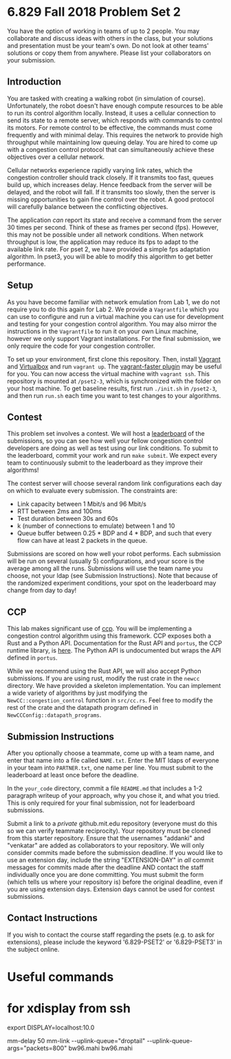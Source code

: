 6.829 Fall 2018 Problem Set 2
=============================

You have the option of working in teams of up to 2 people. You may collaborate and discuss ideas with others in the class, but your solutions and presentation must be your team's own. Do not look at other teams' solutions or copy them from anywhere. Please list your collaborators on your submission.

Introduction
------------

You are tasked with creating a walking robot (in simulation of course). Unfortunately, the robot doesn't have enough compute resources to be able to run its control algorithm locally. Instead, it uses a cellular connection to send its state to a remote server, which responds with commands to control its motors. For remote control to be effective, the commands must come frequently and with minimal delay. This requires the network to provide high throughput while maintaining low queuing delay. You are hired to come up with a congestion control protocol that can simultaneously achieve these objectives over a cellular network.

Cellular networks experience rapidly varying link rates, which the congestion controller should track closely. If it transmits too fast, queues build up, which increases delay. Hence feedback from the server will be delayed, and the robot will fall. If it transmits too slowly, then the server is missing opportunities to gain fine control over the robot. A good protocol will carefully balance between the conflicting objectives.

The application _can_ report its state and receive a command from the server 30 times per second. Think of these as frames per second (fps). However, this may not be possible under all network conditions. When network throughput is low, the application may reduce its fps to adapt to the available link rate. For pset 2, we have provided a simple fps adaptation algorithm. In pset3, you will be able to modify this algorithm to get better performance.

Setup
-----

As you have become familiar with network emulation from Lab 1, we do not require you to do this again for Lab 2. We provide a `Vagrantfile` which you can use to configure and run a virtual machine you can use for development and testing for your congestion control algorithm. You may also mirror the instructions in the `Vagrantfile` to run it on your own Linux machine, however we only support Vagrant installations. For the final submission, we only require the code for your congestion controller.

To set up your environment, first clone this repository.
Then, install [Vagrant](https://www.vagrantup.com/) and [Virtualbox](https://www.virtualbox.org/) and run `vagrant up`.
The [vagrant-faster plugin](https://github.com/rdsubhas/vagrant-faster) may be useful for you.
You can now access the virtual machine with `vagrant ssh`. This repository is mounted at `/pset2-3`, which is synchronized with the folder on your host machine. To get baseline results, first run `./init.sh` in `/pset2-3`, and then run `run.sh` each time you want to test changes to your algorithms.

Contest
-------

This problem set involves a contest. We will host a [leaderboard](http://6829fa18.csail.mit.edu) of the submissions, so you can see how well your fellow congestion control developers are doing as well as test using our link conditions. To submit to the leaderboard, commit your work and run `make submit`. We expect every team to continuously submit to the leaderboard as they improve their algorithms!

The contest server will choose several random link configurations each day on which to evaluate every submission. The constraints are:
 - Link capacity between 1 Mbit/s and 96 Mbit/s
 - RTT between 2ms and 100ms
 - Test duration between 30s and 60s
 - k (number of connections to emulate) between 1 and 10
 - Queue buffer between 0.25 * BDP and 4 * BDP, and such that every flow can have at least 2 packets in the queue.

Submissions are scored on how well your robot performs. Each submission will be run on several (usually 5) configurations, and your score is the average among all the runs. Submissions will use the team name you choose, not your ldap (see Submission Instructions). Note that because of the randomized experiment conditions, your spot on the leaderboard may change from day to day!

CCP
---

This lab makes significant use of [ccp](https://ccp-project.github.io). You will be implementing a congestion control algorithm using this framework. CCP exposes both a Rust and a Python API. Documentation for the Rust API and `portus`, the CCP runtime library, is [here](https://docs.rs/portus). The Python API is undocumented but wraps the API defined in `portus`.

While we recommend using the Rust API, we will also accept Python submissions. If you are using rust, modify the rust crate in the `newcc` directory. We have provided a skeleton implementation. You can implement a wide variety of algorithms by just modifying the `NewCC::congestion_control` function in `src/cc.rs`. Feel free to modify the rest of the crate and the datapath program defined in `NewCCConfig::datapath_programs`.

Submission Instructions
-----------------------

After you optionally choose a teammate, come up with a team name, and enter that name into a file called `NAME.txt`. Enter the MIT ldaps of everyone in your team into `PARTNER.txt`, one name per line. You must submit to the leaderboard at least once before the deadline.

In the `your_code` directory, commit a file `README.md` that includes a 1-2 paragraph writeup of your approach, why you chose it, and what you tried. This is only required for your final submission, not for leaderboard submissions.

Submit a link to a *private* github.mit.edu repository (everyone must do this so we can verify teammate reciprocity). Your repository must be cloned from this starter repository. Ensure that the usernames "addanki" and "venkatar" are added as collaborators to your repository.
We will only consider commits made before the submission deadline. If you would like to use an extension day, include the string "EXTENSION-DAY" in *all* commit messages for commits made after the deadline AND contact the staff individually once you are done committing. You must submit the form (which tells us where your repository is) before the original deadline, even if you are using extension days. Extension days cannot be used for contest submissions.

Contact Instructions
--------------------

If you wish to contact the course staff regarding the psets (e.g. to ask for extensions), please include the keyword '6.829-PSET2' or '6.829-PSET3' in the subject online.

# Useful commands
# for xdisplay from ssh
export DISPLAY=localhost:10.0

mm-delay 50 mm-link --uplink-queue="droptail" --uplink-queue-args="packets=800" bw96.mahi bw96.mahi
